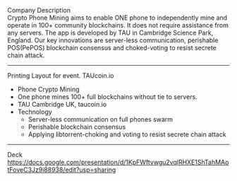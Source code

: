 Company Description <br>
Crypto Phone Mining aims to enable ONE phone to independently mine and operate in 100+ community blockchains. It does not require assistance from any servers. The app is developed by TAU in Cambridge Science Park, England. Our key innovations are server-less communication, perishable POS(PePOS) blockchain consensus and choked-voting to resist secrete chain attack. 

---
Printing Layout for event.
TAUcoin.io
* Phone Crypto Mining
* One phone mines 100+ full blockchains without tie to servers.
* TAU Cambridge UK, taucoin.io
* Technology
  * Server-less communication on full phones swarm
  * Perishable blockchain consensus 
  * Applying libtorrent-choking and voting to resist secrete chain attack

---
Deck
https://docs.google.com/presentation/d/1KpFWftvwgu2vqlRHXE1ShTahMAotFoveC3Jz9i88938/edit?usp=sharing
